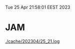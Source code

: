 Tue 25 Apr 21:58:01 EEST 2023
# JAM
<a href='./cache/202304/25_21.log'>./cache/202304/25_21.log</a>
